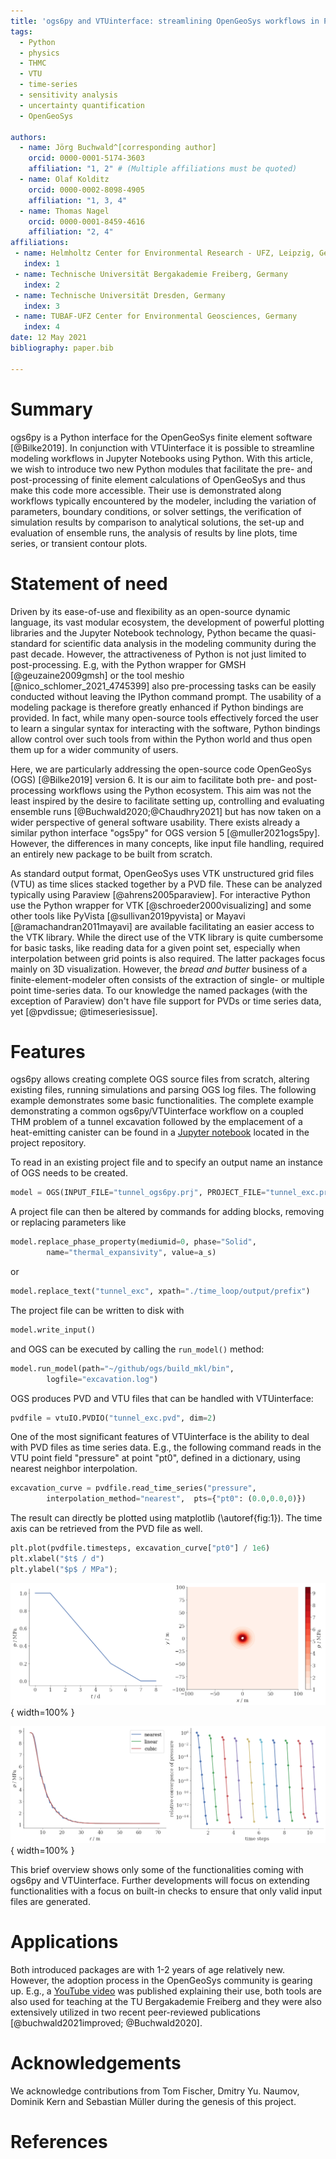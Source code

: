 ```yaml
---
title: 'ogs6py and VTUinterface: streamlining OpenGeoSys workflows in Python'
tags:
  - Python
  - physics
  - THMC
  - VTU
  - time-series
  - sensitivity analysis
  - uncertainty quantification
  - OpenGeoSys

authors:
  - name: Jörg Buchwald^[corresponding author]
    orcid: 0000-0001-5174-3603
    affiliation: "1, 2" # (Multiple affiliations must be quoted)
  - name: Olaf Kolditz
    orcid: 0000-0002-8098-4905
    affiliation: "1, 3, 4"
  - name: Thomas Nagel
    orcid: 0000-0001-8459-4616
    affiliation: "2, 4"
affiliations:
 - name: Helmholtz Center for Environmental Research - UFZ, Leipzig, Germany
   index: 1
 - name: Technische Universität Bergakademie Freiberg, Germany
   index: 2
 - name: Technische Universität Dresden, Germany
   index: 3
 - name: TUBAF-UFZ Center for Environmental Geosciences, Germany
   index: 4
date: 12 May 2021
bibliography: paper.bib

---
```


# Summary

ogs6py is a Python interface for the OpenGeoSys finite element software [@Bilke2019].
In conjunction with VTUinterface it is possible to streamline modeling workflows
in Jupyter Notebooks using Python.
With this article, we wish to introduce two new Python modules that facilitate
the pre- and post-processing of finite element calculations of OpenGeoSys and thus
make this code more accessible. Their use is demonstrated along workflows typically
encountered by the modeler, including the variation of parameters, boundary conditions,
or solver settings, the verification of simulation results by comparison to analytical
solutions, the set-up and evaluation of ensemble runs, the analysis of results by line plots,
time series, or transient contour plots.

# Statement of need

Driven by its ease-of-use and flexibility as an open-source 
dynamic language, its vast modular ecosystem, the development of powerful plotting
libraries and the Jupyter Notebook technology, Python became the quasi-standard for 
scientific data analysis in the modeling community during the past decade.
However, the attractiveness of Python is not just limited to post-processing. 
E.g, with the Python wrapper for GMSH [@geuzaine2009gmsh] or the tool meshio [@nico_schlomer_2021_4745399] also pre-processing tasks can
be easily conducted without leaving the IPython command prompt. The usability of a modeling package
is therefore greatly enhanced if Python bindings are provided. In fact, 
while many open-source tools effectively forced the user to learn a singular syntax
for interacting with the software, Python bindings allow control over such tools from 
within the Python world and thus open them up for a wider community of users.

Here, we are particularly addressing the open-source code OpenGeoSys (OGS) [@Bilke2019] version 6. It is our aim
to facilitate both pre- and post-processing workflows using the Python ecosystem. 
This aim was not the least inspired by the desire to facilitate setting up, controlling and
evaluating ensemble runs [@Buchwald2020;@Chaudhry2021] but has now taken on a wider perspective of general 
software usability. There exists already a similar python interface "ogs5py" for OGS version 5 [@muller2021ogs5py]. 
However, the differences in many concepts, like input file handling, required an entirely new package to be built from scratch.

As standard output format, OpenGeoSys uses VTK unstructured grid files (VTU) as time slices stacked together by a PVD file.
These can be analyzed typically using Paraview [@ahrens2005paraview]. For interactive Python use the Python 
wrapper for VTK [@schroeder2000visualizing] and some other tools like PyVista [@sullivan2019pyvista] or Mayavi [@ramachandran2011mayavi] 
are available facilitating an easier access to the VTK library.
While the direct use of the VTK library is quite cumbersome for basic tasks, like reading data for a given point set, especially when interpolation between grid points is also required. The latter packages focus mainly on 3D visualization. However, the _bread and butter_ business of a finite-element-modeler often consists of the extraction of single- or multiple point time-series data.
To our knowledge the named packages (with the exception of Paraview) don't have file support for PVDs or time series data, yet [@pvdissue; @timeseriesissue].

# Features

ogs6py allows creating complete OGS source files from scratch, altering existing files, running simulations and parsing OGS log files.
The following example demonstrates some basic functionalities.
The complete example demonstrating a common ogs6py/VTUinterface workflow on a coupled THM problem of a tunnel excavation followed by the
emplacement of a heat-emitting canister can be found in a 
[Jupyter notebook](https://github.com/joergbuchwald/ogs6py/blob/master/paper/paper_ogs6py_vtuio.ipynb) located in the project repository.


To read in an existing project file and to specify an output name an instance of OGS needs to be created.

```python
model = OGS(INPUT_FILE="tunnel_ogs6py.prj", PROJECT_FILE="tunnel_exc.prj")
```

A project file can then be altered by commands for adding blocks, removing or replacing parameters like

```python
model.replace_phase_property(mediumid=0, phase="Solid",
        name="thermal_expansivity", value=a_s)
```

or


```python
model.replace_text("tunnel_exc", xpath="./time_loop/output/prefix")
```

The project file can be written to disk with

```python
model.write_input()
```

and OGS can be executed by calling the `run_model()` method:

```python
model.run_model(path="~/github/ogs/build_mkl/bin",
        logfile="excavation.log")
```

OGS produces PVD and VTU files that can be handled with VTUinterface:

```python
pvdfile = vtuIO.PVDIO("tunnel_exc.pvd", dim=2)
```

One of the most significant features of VTUinterface is the ability to deal with PVD files as time series data.
E.g., the following command reads in the VTU point field "pressure" at point "pt0", defined in a dictionary,
using nearest neighbor interpolation.

```python
excavation_curve = pvdfile.read_time_series("pressure",
        interpolation_method="nearest",  pts={"pt0": (0.0,0.0,0)})
```

The result can directly be plotted using matplotlib (\autoref{fig:1}).
The time axis can be retrieved from the PVD file as well.

```python
plt.plot(pvdfile.timesteps, excavation_curve["pt0"] / 1e6)
plt.xlabel("$t$ / d")
plt.ylabel("$p$ / MPa");
```

![Plots demonstrating the usage of VTUinterface: Deconfinement curve extracted as timeseries from a PVD file of excavation simulation (left). Contour plot of pressure distribution generated with VTUinterface and matplotlibs `tricontourf()` showing the thermal pressurization during the heating phase (right).\label{fig:1}](fig1.png){ width=100% }


![Spatial pressure distribution generated with VTUinterface from a linear point set array using three different grid interpolation methods (left). Relative convergence plot showing the numerical behaviour over ten time steps extracted using the log file parser of ogs6py (right).](fig2.png){ width=100% }


This brief overview shows only some of the functionalities coming with ogs6py and VTUinterface.
Further developments will focus on extending functionalities with a focus on built-in checks to ensure that only valid input files are generated.


# Applications

Both introduced packages are with 1-2 years of age relatively new. However, the adoption process in the OpenGeoSys community is gearing up.
E.g., a [YouTube video](https://www.youtube.com/watch?v=eihNKjK-I-s) was published explaining their use, both tools are also used for teaching 
at the TU Bergakademie Freiberg and they were also extensively utilized in two recent peer-reviewed publications [@buchwald2021improved; @Buchwald2020].

# Acknowledgements

We acknowledge contributions from Tom Fischer, Dmitry Yu. Naumov, Dominik Kern and Sebastian Müller during the genesis of this project.

# References
